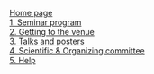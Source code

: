 [Home page](https://github.com/Evavives/thesmbseminar/wiki) <br>
[1. Seminar program](https://github.com/Evavives/thesmbseminar/wiki/1.%E2%80%90Seminar-program) <br>
[2. Getting to the venue](https://github.com/Evavives/thesmbseminar/wiki/2.%E2%80%90Getting%E2%80%90to%E2%80%90the%E2%80%90venue) <br>
[3. Talks and posters](https://github.com/Evavives/thesmbseminar/wiki/3.%E2%80%90Talks%E2%80%90and%E2%80%90posters) <br>
[4. Scientific & Organizing committee](https://github.com/Evavives/thesmbseminar/wiki/4.%E2%80%90Scientific-and-Organizing-Committee) <br>
[5. Help](https://github.com/Evavives/thesmbseminar/wiki/5.%E2%80%90Help) <br>
